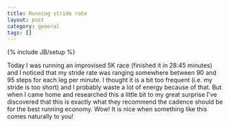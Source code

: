 ```yaml
---
title: Running stride rate
layout: post
category: general
tags: []
---
```

{% include JB/setup %}

Today I was running an improvised 5K race (finished
it in 28:45 minutes) and I noticed that my stride rate was ranging
somewhere between 90 and 95 steps for each leg per minute. I thought it
is a bit too frequent (i.e. my stride is too short) and I probably waste
a lot of energy because of that. But when I came home and researched
this a little bit to my great surprise I've discovered that this is
exactly what they recommend the cadence should be for the best running
economy. Wow! It is nice when something like this comes naturally to
you!
